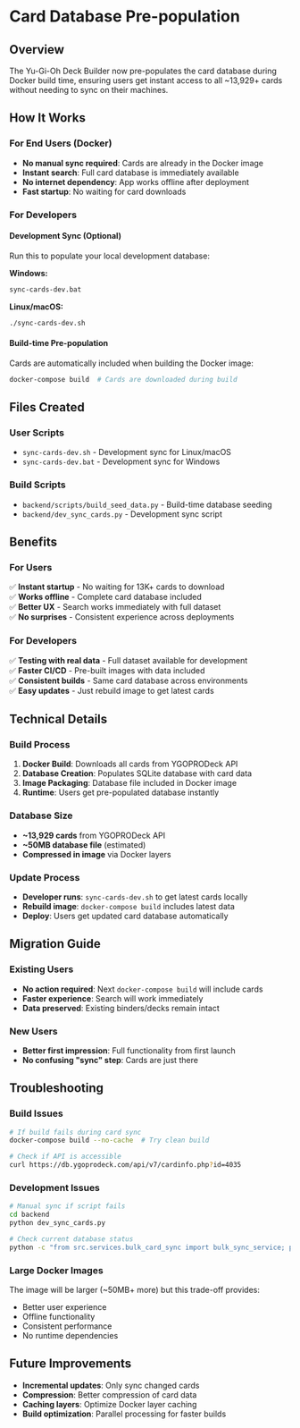 # Card Database Pre-population

## Overview

The Yu-Gi-Oh Deck Builder now pre-populates the card database during Docker build time, ensuring users get instant access to all ~13,929+ cards without needing to sync on their machines.

## How It Works

### For End Users (Docker)
- **No manual sync required**: Cards are already in the Docker image
- **Instant search**: Full card database is immediately available
- **No internet dependency**: App works offline after deployment
- **Fast startup**: No waiting for card downloads

### For Developers

#### Development Sync (Optional)
Run this to populate your local development database:

**Windows:**
```bash
sync-cards-dev.bat
```

**Linux/macOS:**
```bash
./sync-cards-dev.sh
```

#### Build-time Pre-population
Cards are automatically included when building the Docker image:

```bash
docker-compose build  # Cards are downloaded during build
```

## Files Created

### User Scripts
- `sync-cards-dev.sh` - Development sync for Linux/macOS  
- `sync-cards-dev.bat` - Development sync for Windows

### Build Scripts
- `backend/scripts/build_seed_data.py` - Build-time database seeding
- `backend/dev_sync_cards.py` - Development sync script

## Benefits

### For Users
✅ **Instant startup** - No waiting for 13K+ cards to download  
✅ **Works offline** - Complete card database included  
✅ **Better UX** - Search works immediately with full dataset  
✅ **No surprises** - Consistent experience across deployments

### For Developers  
✅ **Testing with real data** - Full dataset available for development  
✅ **Faster CI/CD** - Pre-built images with data included  
✅ **Consistent builds** - Same card database across environments  
✅ **Easy updates** - Just rebuild image to get latest cards

## Technical Details

### Build Process
1. **Docker Build**: Downloads all cards from YGOPRODeck API
2. **Database Creation**: Populates SQLite database with card data  
3. **Image Packaging**: Database file included in Docker image
4. **Runtime**: Users get pre-populated database instantly

### Database Size
- **~13,929 cards** from YGOPRODeck API
- **~50MB database file** (estimated)
- **Compressed in image** via Docker layers

### Update Process
- **Developer runs**: `sync-cards-dev.sh` to get latest cards locally
- **Rebuild image**: `docker-compose build` includes latest data  
- **Deploy**: Users get updated card database automatically

## Migration Guide

### Existing Users
- **No action required**: Next `docker-compose build` will include cards
- **Faster experience**: Search will work immediately  
- **Data preserved**: Existing binders/decks remain intact

### New Users  
- **Better first impression**: Full functionality from first launch
- **No confusing "sync" step**: Cards are just there

## Troubleshooting

### Build Issues
```bash
# If build fails during card sync
docker-compose build --no-cache  # Try clean build

# Check if API is accessible
curl https://db.ygoprodeck.com/api/v7/cardinfo.php?id=4035
```

### Development Issues  
```bash
# Manual sync if script fails
cd backend
python dev_sync_cards.py

# Check current database status
python -c "from src.services.bulk_card_sync import bulk_sync_service; print(bulk_sync_service.get_sync_status())"
```

### Large Docker Images
The image will be larger (~50MB+ more) but this trade-off provides:
- Better user experience  
- Offline functionality
- Consistent performance
- No runtime dependencies

## Future Improvements

- **Incremental updates**: Only sync changed cards
- **Compression**: Better compression of card data
- **Caching layers**: Optimize Docker layer caching
- **Build optimization**: Parallel processing for faster builds